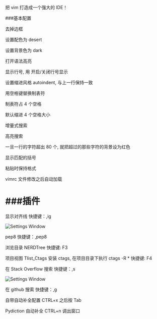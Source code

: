 把 vim 打造成一个强大的 IDE！

###基本配置

去掉边框

设置配色为 desert

设置背景色为 dark

打开语法高亮

显示行号, 用 <F2> 开启/关闭行号显示

设置缩进风格 autoindent, 与上一行保持一致

用空格键替换制表符

制表符占 4 个空格

默认缩进 4 个空格大小

增量式搜索

高亮搜索

一旦一行的字符超出 80 个, 就把超过的那些字符的背景设为红色

显示匹配的括号

粘贴时保持格式

vimrc 文件修改之后自动加载

###插件
==========
显示对齐线
快捷键：,ig

![Settings Window](http://www.vimer.cn/wp-content/uploads/2012/05/indentguide.png?raw=true)

pep8
快捷键：,pep8

浏览目录 NERDTree
快捷键: F3

项目视图 Tlist_Ctags
安装 ctags, 在项目目录下执行 ctags -R *
快捷键: F4

在 Stack Overflow 搜索
快捷键：,s

![Settings Window](http://bobbelderbos.com/wp-content/uploads/2013/01/vimsplit.png?raw=true)

在 github 搜索
快捷键：,g

自带自动补全配置
CTRL+x 之后按 Tab
       
Pydiction 自动补全
CTRL+n 调出窗口
